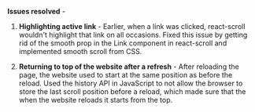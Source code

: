 **Issues resolved** - 

1. **Highlighting active link** - Earlier, when a link was clicked, react-scroll wouldn't highlight that link on all occasions. Fixed this issue by getting rid of the smooth prop in the Link component in react-scroll and implemented smooth scroll from CSS. 

2. **Returning to top of the website after a refresh** - After reloading the page, the website used to start at the same position as before the reload. Used the history API in JavaScript to not allow the browser to store the last scroll position before a reload, which made sure that the when the website reloads it starts from the top. 
